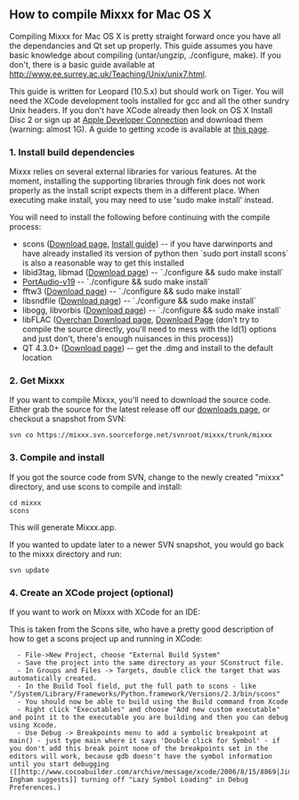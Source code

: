 ## How to compile Mixxx for Mac OS X

Compiling Mixxx for Mac OS X is pretty straight forward once you have
all the dependancies and Qt set up properly. This guide assumes you have
basic knowledge about compiling (untar/ungzip, ./configure, make). If
you don't, there is a basic guide available at
<http://www.ee.surrey.ac.uk/Teaching/Unix/unix7.html>.

This guide is written for Leopard (10.5.x) but should work on Tiger. You
will need the XCode development tools installed for gcc and all the
other sundry Unix headers. If you don't have XCode already then look on
OS X Install Disc 2 or sign up at [Apple Developer
Connection](http://connect.apple.com) and download them (warning: almost
1G). A guide to getting xcode is available at [this
page](http://www.techsww.com/tutorials/operating_systems/macosx/tools/configuring_macosx_compile_install_software_xcode_tools.php).

### 1\. Install build dependencies

Mixxx relies on several external libraries for various features. At the
moment, installing the supporting libraries through fink does not work
properly as the install script expects them in a different place. When
executing make install, you may need to use 'sudo make install' instead.

You will need to install the following before continuing with the
compile process:

  - scons ([Download page](http://www.scons.org/download.php), [Install
    guide](http://www.scons.org/doc/0.97/HTML/scons-user/x166.html)) --
    if you have darwinports and have already installed its version of
    python then \`sudo port install scons\` is also a reasonable way to
    get this installed
  - libid3tag, libmad ([Download
    page](http://sourceforge.net/project/showfiles.php?group_id=12349))
    -- \`./configure && sudo make install\`
  - [PortAudio-v19](http://www.portaudio.com) -- \`./configure && sudo
    make install\`
  - fftw3 ([Download page](http://www.fftw.org/download.html)) --
    \`./configure && sudo make install\`
  - libsndfile ([Download
    page](http://www.mega-nerd.com/libsndfile/#Download)) --
    \`./configure && sudo make install\`
  - libogg, libvorbis ([Download page](http://xiph.org/downloads/)) --
    \`./configure && sudo make install\`
  - libFLAC ([Overchan Download
    page](http://flac.sourceforge.net/download.html), [Download
    Page](http://sourceforge.net/project/showfiles.php?group_id=13478&package_id=32318)
    (don't try to compile the source directly, you'll need to mess with
    the ld(1) options and just don't, there's enough nuisances in this
    process))
  - QT 4.3.0+ ([Download
    page](http://www.qtsoftware.com/downloads/opensource/appdev/mac-os-cpp))
    -- get the .dmg and install to the default location

### 2\. Get Mixxx

If you want to compile Mixxx, you'll need to download the source code.
Either grab the source for the latest release off our [downloads
page](http://www.mixxx.org/download.php), or checkout a snapshot from
SVN:

    svn co https://mixxx.svn.sourceforge.net/svnroot/mixxx/trunk/mixxx

### 3\. Compile and install

If you got the source code from SVN, change to the newly created "mixxx"
directory, and use scons to compile and install:

    cd mixxx
    scons

This will generate Mixxx.app.

If you wanted to update later to a newer SVN snapshot, you would go back
to the mixxx directory and run:

    svn update

### 4\. Create an XCode project (optional)

If you want to work on Mixxx with XCode for an IDE:

This is taken from the Scons site, who have a pretty good description of
how to get a scons project up and running in XCode:

``` 
  - File->New Project, choose "External Build System"
  - Save the project into the same directory as your SConstruct file.
  - In Groups and Files -> Targets, double click the target that was automatically created.
  - In the Build Tool field, put the full path to scons - like "/System/Library/Frameworks/Python.framework/Versions/2.3/bin/scons"
  - You should now be able to build using the Build command from Xcode
  - Right click "Executables" and choose "Add new custom executable" and point it to the executable you are building and then you can debug using Xcode.
  - Use Debug -> Breakpoints menu to add a symbolic breakpoint at main() - just type main where it says 'Double click for Symbol' - if you don't add this break point none of the breakpoints set in the editors will work, because gdb doesn't have the symbol information until you start debugging ([[http://www.cocoabuilder.com/archive/message/xcode/2006/8/15/8869|Jim Ingham suggests]] turning off "Lazy Symbol Loading" in Debug Preferences.)
```
